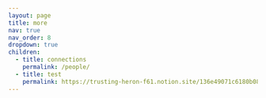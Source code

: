 ```yaml
---
layout: page
title: more
nav: true
nav_order: 8
dropdown: true
children:
  - title: connections
    permalink: /people/
  - title: test
    permalink: https://trusting-heron-f61.notion.site/136e49071c6180b08f82f886a218f76d
---
```

